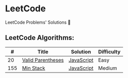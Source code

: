 # LeetCode

LeetCode Problems' Solutions 🚀

## LeetCode Algorithms:

| #   | Title                                                                 | Solution                                 | Difficulty |
|-----|-----------------------------------------------------------------------|------------------------------------------|------------|
| 20  | [Valid Parentheses](https://leetcode.com/problems/valid-parentheses/) | [JavaScript](valid-parentheses/index.js) | Easy       |
 | 155 | [Min Stack](https://leetcode.com/problems/min-stack/)                 | [JavaScript](min-stack/index.js)         | Medium     |
